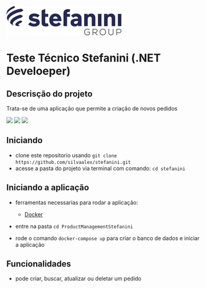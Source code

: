 ![logo](.github/logo.png)

# Teste Técnico Stefanini (.NET Develoeper)

## Descrisção do projeto
Trata-se de uma aplicação que permite a criação de novos pedidos

![](https://img.shields.io/badge/autor-Alex%20Junior-brightgreen)
![](https://img.shields.io/github/languages/count/silvaAlex/stefanini)
![](https://img.shields.io/github/last-commit/silvaAlex/stefanini)


## Iniciando
 - clone este repositorio usando `git clone https://github.com/silvaalex/stefanini.git`
 - acesse a pasta do projeto via terminal com comando: `cd stefanini`

## Iniciando a aplicação

- ferramentas necessarias para rodar a aplicação:
   - [Docker](https://www.docker.com/products/docker-desktop/)
  

- entre na pasta `cd ProductManagementStefanini`
- rode o comando `docker-compose up` para criar o banco de dados 
e iniciar a aplicação

## Funcionalidades
   - pode criar, buscar, atualizar ou deletar um pedido

